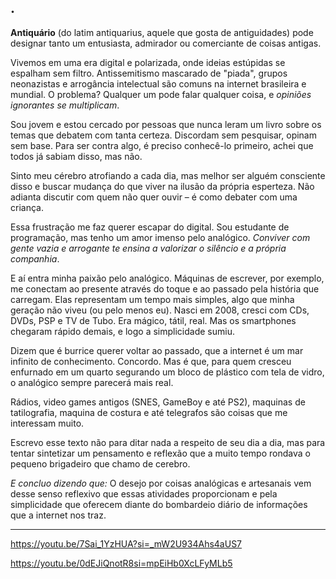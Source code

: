 .
---

**Antiquário** (do latim antiquarius, aquele que gosta de antiguidades) pode designar tanto um entusiasta, admirador ou comerciante de coisas antigas.

Vivemos em uma era digital e polarizada, onde ideias estúpidas se espalham sem filtro. Antissemitismo mascarado de "piada", grupos neonazistas e arrogância intelectual são comuns na internet brasileira e mundial. O problema? Qualquer um pode falar qualquer coisa, e *opiniões ignorantes se multiplicam*.

Sou jovem e estou cercado por pessoas que nunca leram um livro sobre os temas que debatem com tanta certeza. Discordam sem pesquisar, opinam sem base. Para ser contra algo, é preciso conhecê-lo primeiro, achei que todos já sabiam disso, mas não.

Sinto meu cérebro atrofiando a cada dia, mas melhor ser alguém consciente disso e buscar mudança do que viver na ilusão da própria esperteza. Não adianta discutir com quem não quer ouvir – é como debater com uma criança.

Essa frustração me faz querer escapar do digital. Sou estudante de programação, mas tenho um amor imenso pelo analógico. *Conviver com gente vazia e arrogante te ensina a valorizar o silêncio e a própria companhia*.

E aí entra minha paixão pelo analógico. Máquinas de escrever, por exemplo, me conectam ao presente através do toque e ao passado pela história que carregam. Elas representam um tempo mais simples, algo que minha geração não viveu (ou pelo menos eu). Nasci em 2008, cresci com CDs, DVDs, PSP e TV de Tubo. Era mágico, tátil, real. Mas os smartphones chegaram rápido demais, e logo a simplicidade sumiu.

Dizem que é burrice querer voltar ao passado, que a internet é um mar infinito de conhecimento. Concordo. Mas é que, para quem cresceu enfurnado em um quarto segurando um bloco de plástico com tela de vidro, o analógico sempre parecerá mais real.

Rádios, video games antigos (SNES, GameBoy e até PS2), maquinas de tatilografia, maquina de costura e até telegrafos são coisas que me interessam muito.

Escrevo esse texto não para ditar nada a respeito de seu dia a dia, mas para tentar sintetizar um pensamento e reflexão que a muito tempo rondava o pequeno brigadeiro que chamo de cerebro.

*E concluo dizendo que:* O desejo por coisas analógicas e artesanais vem desse senso reflexivo que essas atividades proporcionam e pela simplicidade que oferecem diante do bombardeio diário de informações que a internet nos traz.

---

https://youtu.be/7Sai_1YzHUA?si=_mW2U934Ahs4aUS7

https://youtu.be/0dEJiQnotR8si=mpEiHb0XcLFyMLb5 
